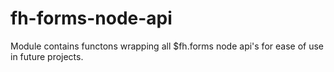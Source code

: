 fh-forms-node-api
====

Module contains functons wrapping all $fh.forms node api's for ease of use in future projects.